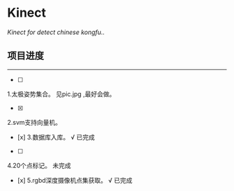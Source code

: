# Kinect
_Kinect for detect chinese kongfu.._

## 项目进度 
___ 
- [ ] 
1.太极姿势集合。  见pic.jpg ,最好会做。
  
- [x] 
2.svm支持向量机。 
- [x] 
3.数据库入库。 √ 已完成 
- [ ] 
4.20个点标记。  未完成 
- [x] 
5.rgbd深度摄像机点集获取。   √ 已完成 
